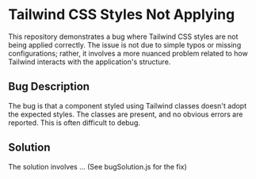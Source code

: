 # Tailwind CSS Styles Not Applying

This repository demonstrates a bug where Tailwind CSS styles are not being applied correctly. The issue is not due to simple typos or missing configurations; rather, it involves a more nuanced problem related to how Tailwind interacts with the application's structure.

## Bug Description

The bug is that a component styled using Tailwind classes doesn't adopt the expected styles.  The classes are present, and no obvious errors are reported. This is often difficult to debug.

## Solution

The solution involves ... (See bugSolution.js for the fix)